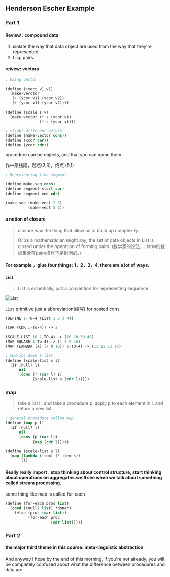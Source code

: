 ## Henderson Escher Example

### Part 1

#### Review : compound data

1. isolate the way that data object are used from the way that they're represented
2. Lisp pairs.

#### reivew: vectors

```lisp
; Using Vector

(define (+vect v1 v1)
  (make-verctor
   (+ (xcor v1) (xcor v2))
   (+ (ycor v1) (ycor v2))))

(define (scale s v)
  (make-vector (* s (xcor v))
               (* s (ycor v))))

; slight different before
(define (make-vector cons))
(define (xcor car))
(define (ycor cdr))
```

procedure can be objects, and that you can name them.

作一条线段，起点(2,3)，终点 (5,1)

```lisp
; Representing line segment

(define make-seg cons)
(define segment-start car)
(define segment-end cdr)

(make-seg (make-vect 2 3)
          (make-vect 5 1))
```

#### a notion of closure

> closure was the thing that allow us to build up complexity.
>
> Or as a mathematician might say, the set of data objects in List is closed under the operation of forming pairs. (数学家的说法，List中的数据集合在pairs操作下是封闭的。)

#### For example ，glue four things:  1，2，3，4,  there are a lot of ways.

#### List

> List is essentially, just a convention for representing sequence.

![List](/Users/Ace/Documents/Workspace/hacker-notes/SICP/png/List.png)

`List` primitive just a abbreviation(缩写) for nested cons.

```lisp
(DEFINE 1-TO-4 (List 1 2 3 4))

(CAR (CDR 1-To-4)) -> 2
```



```lisp
(SCALE-LIST 10 1-TO-4) -> (10 20 30 40)
(MAP SQUARE 1-To-4) -> (1 4 9 16)
(MAP (LAMBDA (X) (+ X 10)) 1-TO-4) -> (11 12 13 14)

; CDR-ing down a list 
(define (scale-list s l)
  (if (null? l)
      nil
      (cons (* (car l) s)
            (scale-list s (cdr l)))))
```

### map

> take a list l , and take a procedure p, apply p to each element in l. and return a new list.

```lisp
; general procedure called map
(define (map p l)
  (if (null? l)
      nil
      (cons (p (car l))
            (map (cdr l)))))

(define (scale-list s l)
  (map (lambda (item) (* item s))
       l))
```



#### Really really import : stop thinking about control structure, start thinking about operations on aggregates.we'll see when we talk about something called **stream processing**.

some thing like map is called for-each

```lisp
(define (for-each proc list)
  (cond ((null? list) *done*)
    (else (proc (car list))
          (for-each proc
                    (cdr list)))))
```

### Part 2

#### the major third theme in this course: meta-linguistic abstraction

And anyway I hope by the end of this morning, if you're not already, you will be completely confused about what the difference between procedures and data are
